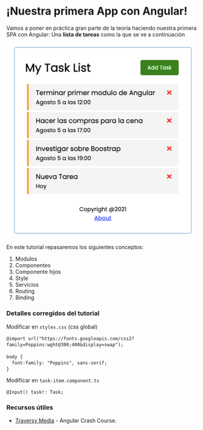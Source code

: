 # ¡Nuestra primera App con Angular!

Vamos a poner en práctica gran parte de la teoría haciendo nuestra primera SPA con Angular: Una **lista de tareas** como la que se ve a continuación

![demo tutorial task list](src\assets\img\Demo-Tutorial-TaskList.png)

En este tutorial repasaremos los siguientes conceptos:

1. Modulos
2. Componentes
3. Componente hijos
4. Style
5. Servicios
6. Routing
7. Binding

### Detalles corregidos del tutorial

Modificar en `styles.css` (css global)

```
@import url("https://fonts.googleapis.com/css2?family=Poppins:wght@300;400&display=swap");

body {
  font-family: "Poppins", sans-serif;
}
```

Modificar en `task-item.component.ts`

```
@Input() task!: Task;
```

### Recursos útiles

- [Traversy Media](https://www.youtube.com/watch?v=3dHNOWTI7H8) - Angular Crash Course.
